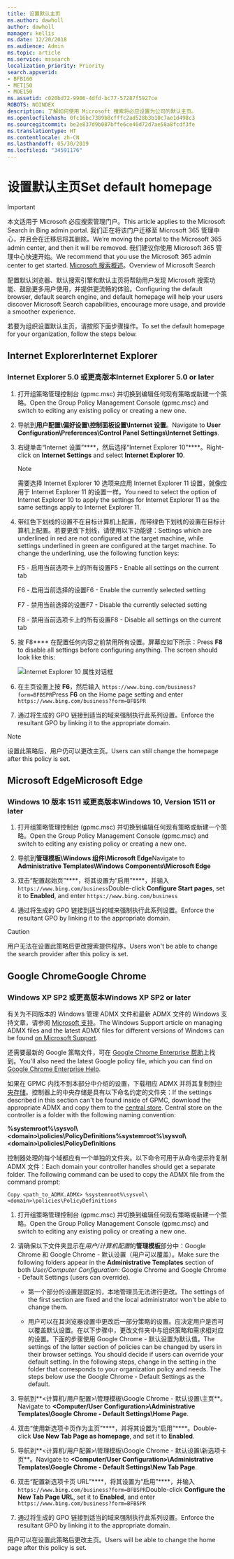 ```yaml
---
title: 设置默认主页
ms.author: dawholl
author: dawholl
manager: kellis
ms.date: 12/20/2018
ms.audience: Admin
ms.topic: article
ms.service: mssearch
localization_priority: Priority
search.appverid:
- BFB160
- MET150
- MOE150
ms.assetid: c020bd72-9906-4dfd-bc77-57287f5927ce
ROBOTS: NOINDEX
description: 了解如何使用 Microsoft 搜索将必应设置为公司的默认主页。
ms.openlocfilehash: 0fc16bc7389b8cfffc2ad528b3b10c7ae1d498c3
ms.sourcegitcommit: be2e837d9b087bffe6ce40d72d7ae58a8fcdf3fe
ms.translationtype: HT
ms.contentlocale: zh-CN
ms.lasthandoff: 05/30/2019
ms.locfileid: "34591176"
---
```

# <a name="set-default-homepage"></a><span data-ttu-id="ff9cd-103">设置默认主页</span><span class="sxs-lookup"><span data-stu-id="ff9cd-103">Set default homepage</span></span>

> [!IMPORTANT]
> <span data-ttu-id="ff9cd-104">本文适用于 Microsoft 必应搜索管理门户。</span><span class="sxs-lookup"><span data-stu-id="ff9cd-104">This article applies to the Microsoft Search in Bing admin portal.</span></span> <span data-ttu-id="ff9cd-105">我们正在将该门户迁移至 Microsoft 365 管理中心，并且会在迁移后将其删除。</span><span class="sxs-lookup"><span data-stu-id="ff9cd-105">We’re moving the portal to the Microsoft 365 admin center, and then it will be removed.</span></span> <span data-ttu-id="ff9cd-106">我们建议你使用 Microsoft 365 管理中心快速开始。</span><span class="sxs-lookup"><span data-stu-id="ff9cd-106">We recommend that you use the Microsoft 365 admin center to get started.</span></span> <span data-ttu-id="ff9cd-107">[Microsoft 搜索概述](overview-microsoft-search.md)。</span><span class="sxs-lookup"><span data-stu-id="ff9cd-107">Overview of Microsoft Search</span></span>

<span data-ttu-id="ff9cd-108">配置默认浏览器、默认搜索引擎和默认主页将帮助用户发现 Microsoft 搜索功能、鼓励更多用户使用，并提供更流畅的体验。</span><span class="sxs-lookup"><span data-stu-id="ff9cd-108">Configuring the default browser, default search engine, and default homepage will help your users discover Microsoft Search  capabilities, encourage more usage, and provide a smoother experience.</span></span>
  
<span data-ttu-id="ff9cd-109">若要为组织设置默认主页，请按照下面步骤操作。</span><span class="sxs-lookup"><span data-stu-id="ff9cd-109">To set the default homepage for your organization, follow the steps below.</span></span>
  
## <a name="internet-explorer"></a><span data-ttu-id="ff9cd-110">Internet Explorer</span><span class="sxs-lookup"><span data-stu-id="ff9cd-110">Internet Explorer</span></span>

### <a name="internet-explorer-50-or-later"></a><span data-ttu-id="ff9cd-111">Internet Explorer 5.0 或更高版本</span><span class="sxs-lookup"><span data-stu-id="ff9cd-111">Internet Explorer 5.0 or later</span></span>

1. <span data-ttu-id="ff9cd-112">打开组策略管理控制台 (gpmc.msc) 并切换到编辑任何现有策略或新建一个策略。</span><span class="sxs-lookup"><span data-stu-id="ff9cd-112">Open the Group Policy Management Console (gpmc.msc) and switch to editing any existing policy or creating a new one.</span></span>
    
2. <span data-ttu-id="ff9cd-113">导航到**用户配置\偏好设置\控制面板设置\Internet 设置**。</span><span class="sxs-lookup"><span data-stu-id="ff9cd-113">Navigate to **User Configuration\Preferences\Control Panel Settings\Internet Settings**.</span></span>
    
3. <span data-ttu-id="ff9cd-114">右键单击“Internet 设置”\*\*\*\*，然后选择“Internet Explorer 10”\*\*\*\*。</span><span class="sxs-lookup"><span data-stu-id="ff9cd-114">Right-click on **Internet Settings** and select **Internet Explorer 10**.</span></span>
    
    > [!NOTE]
    > <span data-ttu-id="ff9cd-115">需要选择 Internet Explorer 10 选项来应用 Internet Explorer 11 设置，就像应用于 Internet Explorer 11 的设置一样。</span><span class="sxs-lookup"><span data-stu-id="ff9cd-115">You need to select the option of Internet Explorer 10 to apply the settings for Internet Explorer 11 as the same settings apply to Internet Explorer 11.</span></span> 
  
4. <span data-ttu-id="ff9cd-p102">带红色下划线的设置不在目标计算机上配置，而带绿色下划线的设置在目标计算机上配置。若要更改下划线，请使用以下功能键：</span><span class="sxs-lookup"><span data-stu-id="ff9cd-p102">Settings which are underlined in red are not configured at the target machine, while settings underlined in green are configured at the target machine. To change the underlining, use the following function keys:</span></span>
    
    <span data-ttu-id="ff9cd-118">F5 - 启用当前选项卡上的所有设置</span><span class="sxs-lookup"><span data-stu-id="ff9cd-118">F5 - Enable all settings on the current tab</span></span>
    
    <span data-ttu-id="ff9cd-119">F6 - 启用当前选择的设置</span><span class="sxs-lookup"><span data-stu-id="ff9cd-119">F6 - Enable the currently selected setting</span></span>
    
    <span data-ttu-id="ff9cd-120">F7 - 禁用当前选择的设置</span><span class="sxs-lookup"><span data-stu-id="ff9cd-120">F7 - Disable the currently selected setting</span></span>
    
    <span data-ttu-id="ff9cd-121">F8 - 禁用当前选项卡上的所有设置</span><span class="sxs-lookup"><span data-stu-id="ff9cd-121">F8 - Disable all settings on the current tab</span></span>
    
5. <span data-ttu-id="ff9cd-p103">按 F8\*\*\*\* 在配置任何内容之前禁用所有设置。屏幕应如下所示：</span><span class="sxs-lookup"><span data-stu-id="ff9cd-p103">Press **F8** to disable all settings before configuring anything. The screen should look like this:</span></span> 
    
    ![Internet Explorer 10 属性对话框](media/2fd55755-5007-4e33-a795-c42ce2fcef4a.jpg)
  
6. <span data-ttu-id="ff9cd-125">在主页设置上按 **F6**，然后输入 `https://www.bing.com/business?form=BFBSPR`</span><span class="sxs-lookup"><span data-stu-id="ff9cd-125">Press **F6** on the Home page setting and enter `https://www.bing.com/business?form=BFBSPR`</span></span>
    
7. <span data-ttu-id="ff9cd-126">通过将生成的 GPO 链接到适当的域来强制执行此系列设置。</span><span class="sxs-lookup"><span data-stu-id="ff9cd-126">Enforce the resultant GPO by linking it to the appropriate domain.</span></span>
    
> [!NOTE]
> <span data-ttu-id="ff9cd-127">设置此策略后，用户仍可以更改主页。</span><span class="sxs-lookup"><span data-stu-id="ff9cd-127">Users can still change the homepage after this policy is set.</span></span> 
  
## <a name="microsoft-edge"></a><span data-ttu-id="ff9cd-128">Microsoft Edge</span><span class="sxs-lookup"><span data-stu-id="ff9cd-128">Microsoft Edge</span></span>

### <a name="windows-10-version-1511-or-later"></a><span data-ttu-id="ff9cd-129">Windows 10 版本 1511 或更高版本</span><span class="sxs-lookup"><span data-stu-id="ff9cd-129">Windows 10, Version 1511 or later</span></span>

1. <span data-ttu-id="ff9cd-130">打开组策略管理控制台 (gpmc.msc) 并切换到编辑任何现有策略或新建一个策略。</span><span class="sxs-lookup"><span data-stu-id="ff9cd-130">Open the Group Policy Management Console (gpmc.msc) and switch to editing any existing policy or creating a new one.</span></span>
    
2. <span data-ttu-id="ff9cd-131">导航到**管理模板\Windows 组件\Microsoft Edge**</span><span class="sxs-lookup"><span data-stu-id="ff9cd-131">Navigate to **Administrative Templates\Windows Components\Microsoft Edge**</span></span>
    
1. <span data-ttu-id="ff9cd-132">双击“配置起始页”\*\*\*\*，将其设置为“启用”\*\*\*\*，并输入 `https://www.bing.com/business`</span><span class="sxs-lookup"><span data-stu-id="ff9cd-132">Double-click **Configure Start pages**, set it to **Enabled**, and enter `https://www.bing.com/business`</span></span>
    
3. <span data-ttu-id="ff9cd-133">通过将生成的 GPO 链接到适当的域来强制执行此系列设置。</span><span class="sxs-lookup"><span data-stu-id="ff9cd-133">Enforce the resultant GPO by linking it to the appropriate domain.</span></span>
    
> [!CAUTION]
> <span data-ttu-id="ff9cd-134">用户无法在设置此策略后更改搜索提供程序。</span><span class="sxs-lookup"><span data-stu-id="ff9cd-134">Users won't be able to change the search provider after this policy is set.</span></span> 
  
## <a name="google-chrome"></a><span data-ttu-id="ff9cd-135">Google Chrome</span><span class="sxs-lookup"><span data-stu-id="ff9cd-135">Google Chrome</span></span>

### <a name="windows-xp-sp2-or-later"></a><span data-ttu-id="ff9cd-136">Windows XP SP2 或更高版本</span><span class="sxs-lookup"><span data-stu-id="ff9cd-136">Windows XP SP2 or later</span></span>

<span data-ttu-id="ff9cd-137">有关为不同版本的 Windows 管理 ADMX 文件和最新 ADMX 文件的 Windows 支持文章，请参阅 [Microsoft 支持](https://support.microsoft.com/zh-CN/help/3087759/how-to-create-and-manage-the-central-store-for-group-policy-administra)。</span><span class="sxs-lookup"><span data-stu-id="ff9cd-137">The Windows Support article on managing ADMX files and the latest ADMX files for different versions of Windows can be found [on Microsoft Support](https://support.microsoft.com/en-us/help/3087759/how-to-create-and-manage-the-central-store-for-group-policy-administra).</span></span>

<span data-ttu-id="ff9cd-138">还需要最新的 Google 策略文件，可在 [Google Chrome Enterprise 帮助](https://support.google.com/chrome/a/answer/187202)上找到。</span><span class="sxs-lookup"><span data-stu-id="ff9cd-138">You'll also need the latest Google policy file, which you can find on [Google Chrome Enterprise Help](https://support.google.com/chrome/a/answer/187202).</span></span>
  
<span data-ttu-id="ff9cd-p104">如果在 GPMC 内找不到本部分中介绍的设置，下载相应 ADMX 并将其复制到[中央存储](https://docs.microsoft.com/zh-CN/previous-versions/windows/it-pro/windows-vista/cc748955%28v%3dws.10%29)。控制器上的中央存储是具有以下命名约定的文件夹：</span><span class="sxs-lookup"><span data-stu-id="ff9cd-p104">If the settings described in this section can't be found inside of GPMC, download the appropriate ADMX and copy them to the [central store](https://docs.microsoft.com/en-us/previous-versions/windows/it-pro/windows-vista/cc748955%28v%3dws.10%29). Central store on the controller is a folder with the following naming convention:</span></span>
  
 <span data-ttu-id="ff9cd-141">**%systemroot%\sysvol\\<domain\>\policies\PolicyDefinitions**</span><span class="sxs-lookup"><span data-stu-id="ff9cd-141">**%systemroot%\sysvol\\<domain\>\policies\PolicyDefinitions**</span></span>
  
<span data-ttu-id="ff9cd-p105">控制器处理的每个域都应有一个单独的文件夹。以下命令可用于从命令提示符复制 ADMX 文件：</span><span class="sxs-lookup"><span data-stu-id="ff9cd-p105">Each domain your controller handles should get a separate folder. The following command can be used to copy the ADMX file from the command prompt:</span></span>
  
 `Copy <path_to_ADMX.ADMX> %systemroot%\sysvol\<domain>\policies\PolicyDefinitions`
  
1. <span data-ttu-id="ff9cd-144">打开组策略管理控制台 (gpmc.msc) 并切换到编辑任何现有策略或新建一个策略。</span><span class="sxs-lookup"><span data-stu-id="ff9cd-144">Open the Group Policy Management Console (gpmc.msc) and switch to editing any existing policy or creating a new one.</span></span>
    
2. <span data-ttu-id="ff9cd-145">请确保以下文件夹显示在*用户/计算机配置*的**管理模板**部分中：Google Chrome 和 Google Chrome - 默认设置（用户可以覆盖）。</span><span class="sxs-lookup"><span data-stu-id="ff9cd-145">Make sure the following folders appear in the **Administrative Templates** section of both *User/Computer Configuration*: Google Chrome and Google Chrome - Default Settings (users can override).</span></span>
    
   - <span data-ttu-id="ff9cd-146">第一个部分的设置是固定的，本地管理员无法进行更改。</span><span class="sxs-lookup"><span data-stu-id="ff9cd-146">The settings of the first section are fixed and the local administrator won't be able to change them.</span></span>
    
   - <span data-ttu-id="ff9cd-p106">用户可以在其浏览器设置中更改后一部分策略的设置。应决定用户是否可以覆盖默认设置。在以下步骤中，更改文件夹中与组织策略和需求相对应的设置。下面的步骤使用 Google Chrome - 默认设置为默认值。</span><span class="sxs-lookup"><span data-stu-id="ff9cd-p106">The settings of the latter section of policies can be changed by users in their browser settings. You should decide if users can override your default setting. In the following steps, change in the setting in the folder that corresponds to your organization policy and needs. The steps below use the Google Chrome - Default Settings as the default.</span></span>
    
3. <span data-ttu-id="ff9cd-151">导航到**&lt;计算机/用户配置&gt;\管理模板\Google Chrome - 默认设置\主页**。</span><span class="sxs-lookup"><span data-stu-id="ff9cd-151">Navigate to **&lt;Computer/User Configuration&gt;\Administrative Templates\Google Chrome - Default Settings\Home Page**.</span></span>
    
4. <span data-ttu-id="ff9cd-152">双击“使用新选项卡页作为主页”\*\*\*\*，并将其设置为“启用”\*\*\*\*。</span><span class="sxs-lookup"><span data-stu-id="ff9cd-152">Double-click **Use New Tab Page as homepage**, and set it to **Enabled**.</span></span>
    
5. <span data-ttu-id="ff9cd-153">导航到**&lt;计算机/用户配置&gt;\管理模板\Google Chrome - 默认设置\新选项卡页**。</span><span class="sxs-lookup"><span data-stu-id="ff9cd-153">Navigate to **&lt;Computer/User Configuration&gt;\Administrative Templates\Google Chrome - Default Settings\New Tab Page**.</span></span>
    
6. <span data-ttu-id="ff9cd-154">双击“配置新选项卡页 URL”\*\*\*\*，将其设置为“启用”\*\*\*\*，并输入 `https://www.bing.com/business?form=BFBSPR`</span><span class="sxs-lookup"><span data-stu-id="ff9cd-154">Double-click **Configure the New Tab Page URL**, set it to **Enabled**, and enter `https://www.bing.com/business?form=BFBSPR`</span></span>
    
7. <span data-ttu-id="ff9cd-155">通过将生成的 GPO 链接到适当的域来强制执行此系列设置。</span><span class="sxs-lookup"><span data-stu-id="ff9cd-155">Enforce the resultant GPO by linking it to the appropriate domain.</span></span>
    
<span data-ttu-id="ff9cd-156">用户可以在设置此策略后更改主页。</span><span class="sxs-lookup"><span data-stu-id="ff9cd-156">Users will be able to change the home page after this policy is set.</span></span>